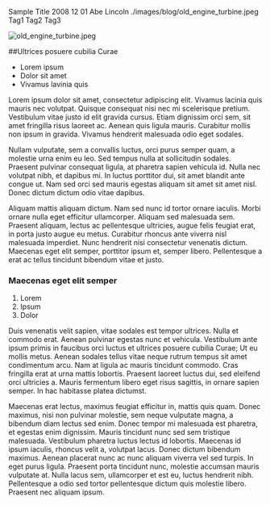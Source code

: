 Sample Title
2008 12 01
Abe Lincoln
./images/blog/old_engine_turbine.jpeg
Tag1
Tag2
Tag3

![old_engine_turbine.jpeg](./images/blog/old_engine_turbine.jpeg)

##Ultrices posuere cubilia Curae

* Lorem ipsum
* Dolor sit amet
* Vivamus lavinia quis

Lorem ipsum dolor sit amet, consectetur adipiscing elit. Vivamus lacinia quis mauris nec volutpat. Quisque consequat nisi nec mi scelerisque pretium. Vestibulum vitae justo id elit gravida cursus. Etiam dignissim orci sem, sit amet fringilla risus laoreet ac. Aenean quis ligula mauris. Curabitur mollis non ipsum in gravida. Vivamus hendrerit malesuada odio eget sodales.

Nullam vulputate, sem a convallis luctus, orci purus semper quam, a molestie urna enim eu leo. Sed tempus nulla at sollicitudin sodales. Praesent pulvinar consequat ligula, at pharetra sapien vehicula id. Nulla nec volutpat nibh, et dapibus mi. In luctus porttitor dui, sit amet blandit ante congue ut. Nam sed orci sed mauris egestas aliquam sit amet sit amet nisl. Donec dictum dictum odio vitae dapibus.

Aliquam mattis aliquam dictum. Nam sed nunc id tortor ornare iaculis. Morbi ornare nulla eget efficitur ullamcorper. Aliquam sed malesuada sem. Praesent aliquam, lectus ac pellentesque ultricies, augue felis feugiat erat, in porta justo augue eu metus. Curabitur rhoncus ante viverra nisl malesuada imperdiet. Nunc hendrerit nisi consectetur venenatis dictum. Maecenas eget elit semper, porttitor ipsum et, semper libero. Pellentesque a erat ac tellus tincidunt bibendum vitae et justo.

### Maecenas eget elit semper

1. Lorem
1. Ipsum
1. Dolor

Duis venenatis velit sapien, vitae sodales est tempor ultrices. Nulla et commodo erat. Aenean pulvinar egestas nunc et vehicula. Vestibulum ante ipsum primis in faucibus orci luctus et ultrices posuere cubilia Curae; Ut eu mollis metus. Aenean sodales tellus vitae neque rutrum tempus sit amet condimentum arcu. Nam at ligula ac mauris tincidunt commodo. Cras fringilla erat at urna mattis lobortis. Praesent laoreet luctus dui, sed eleifend orci ultricies a. Mauris fermentum libero eget risus sagittis, in ornare sapien semper. In hac habitasse platea dictumst.

Maecenas erat lectus, maximus feugiat efficitur in, mattis quis quam. Donec maximus, nisi non pulvinar molestie, sem neque vulputate magna, a bibendum diam lectus sed enim. Donec tempor mi malesuada est pharetra, et egestas enim dignissim. Mauris tincidunt nunc sed sem tristique malesuada. Vestibulum pharetra luctus lectus id lobortis. Maecenas id ipsum iaculis, rhoncus velit a, volutpat lacus. Donec dictum bibendum maximus. Aenean placerat nunc ac nunc aliquam viverra vel sed turpis. In eget purus ligula. Praesent porta tincidunt nunc, molestie accumsan mauris vulputate at. Nulla lacus sem, ullamcorper et est eu, luctus hendrerit nibh. Pellentesque a odio sed tortor pellentesque dictum quis molestie libero. Praesent nec aliquam ipsum.